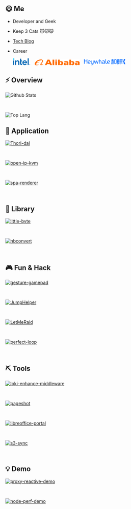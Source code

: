 
## 😃 Me

* Developer and Geek

* Keep 3 Cats 🐱😽😺

* [Tech Blog](https://www.zhihu.com/column/deepfe)

* Career

  <img style="height: 22px" src="./assets/intel-2022.png">&ensp;&ensp;<img style="height: 18px;" src="./assets/alibaba.png">&ensp;&ensp;<img style="height: 20px;" src="./assets/Heywhale.png"> <!-- &ensp;&ensp;<img style="height: 22px;" src="./assets/byte-dance.svg"> -->


## ⚡ Overview

<picture>
  <source media="(prefers-color-scheme: dark)" srcset="https://www.nihi.me/github-stats/card?theme=dracula">
  <img alt="Github Stats" src="https://www.nihi.me/github-stats/card">
</picture>

&ensp;

<picture>
  <source media="(prefers-color-scheme: dark)" srcset="https://www.nihi.me/github-stats/toplang?theme=dracula">
  <img alt="Top Lang" src="https://www.nihi.me/github-stats/toplang">
</picture>

## 🚣 Application

<a href="https://github.com/Nihiue/Thori-dal">
  <picture>
    <source media="(prefers-color-scheme: dark)" srcset="https://www.nihi.me/github-stats/pin?repo=Thori-dal&theme=dracula">
    <img alt="Thori-dal" src="https://www.nihi.me/github-stats/pin?repo=Thori-dal">
  </picture>
</a>

&ensp;

<a href="https://github.com/Nihiue/open-ip-kvm">
  <picture>
    <source media="(prefers-color-scheme: dark)" srcset="https://www.nihi.me/github-stats/pin?repo=open-ip-kvm&theme=dracula">
    <img alt="open-ip-kvm" src="https://www.nihi.me/github-stats/pin?repo=open-ip-kvm">
  </picture>
</a>

&ensp;

<a href="https://github.com/Nihiue/spa-renderer">
  <picture>
    <source media="(prefers-color-scheme: dark)" srcset="https://www.nihi.me/github-stats/pin?repo=spa-renderer&theme=dracula">
    <img alt="spa-renderer" src="https://www.nihi.me/github-stats/pin?repo=spa-renderer">
  </picture>
</a>

&ensp;

## 🚀 Library

<a href="https://github.com/Nihiue/little-byte">
  <picture>
    <source media="(prefers-color-scheme: dark)" srcset="https://www.nihi.me/github-stats/pin?repo=little-byte&theme=dracula">
    <img alt="little-byte" src="https://www.nihi.me/github-stats/pin?repo=little-byte">
  </picture>
</a>

&ensp;

<a href="https://github.com/Nihiue/nbconvert">
  <picture>
    <source media="(prefers-color-scheme: dark)" srcset="https://www.nihi.me/github-stats/pin?repo=nbconvert&theme=dracula">
    <img alt="nbconvert" src="https://www.nihi.me/github-stats/pin?repo=nbconvert">
  </picture>
</a>

&ensp;


## 🎮 Fun & Hack

<a href="https://github.com/Nihiue/gesture-gamepad">
  <picture>
    <source media="(prefers-color-scheme: dark)" srcset="https://www.nihi.me/github-stats/pin?repo=gesture-gamepad&theme=dracula">
    <img alt="gesture-gamepad" src="https://www.nihi.me/github-stats/pin?repo=gesture-gamepad">
  </picture>
</a>

&ensp;

<a href="https://github.com/Nihiue/JumpHelper">
  <picture>
    <source media="(prefers-color-scheme: dark)" srcset="https://www.nihi.me/github-stats/pin?repo=JumpHelper&theme=dracula">
    <img alt="JumpHelper" src="https://www.nihi.me/github-stats/pin?repo=JumpHelper">
  </picture>
</a>

&ensp;

<a href="https://github.com/Nihiue/LetMeRaid">
  <picture>
    <source media="(prefers-color-scheme: dark)" srcset="https://www.nihi.me/github-stats/pin?repo=LetMeRaid&theme=dracula">
    <img alt="LetMeRaid" src="https://www.nihi.me/github-stats/pin?repo=LetMeRaid">
  </picture>
</a>

&ensp;

<a href="https://github.com/Nihiue/perfect-loop">
  <picture>
    <source media="(prefers-color-scheme: dark)" srcset="https://www.nihi.me/github-stats/pin?repo=perfect-loop&theme=dracula">
    <img alt="perfect-loop" src="https://www.nihi.me/github-stats/pin?repo=perfect-loop">
  </picture>
</a>

&ensp;

## ⛏️ Tools

<a href="https://github.com/Nihiue/loki-enhance-middleware">
  <picture>
    <source media="(prefers-color-scheme: dark)" srcset="https://www.nihi.me/github-stats/pin?repo=loki-enhance-middleware&theme=dracula">
    <img alt="loki-enhance-middleware" src="https://www.nihi.me/github-stats/pin?repo=loki-enhance-middleware">
  </picture>
</a>

&ensp;

<a href="https://github.com/Nihiue/pageshot">
  <picture>
    <source media="(prefers-color-scheme: dark)" srcset="https://www.nihi.me/github-stats/pin?repo=pageshot&theme=dracula">
    <img alt="pageshot" src="https://www.nihi.me/github-stats/pin?repo=pageshot">
  </picture>
</a>

&ensp;

<a href="https://github.com/Nihiue/libreoffice-portal">
  <picture>
    <source media="(prefers-color-scheme: dark)" srcset="https://www.nihi.me/github-stats/pin?repo=libreoffice-portal&theme=dracula">
    <img alt="libreoffice-portal" src="https://www.nihi.me/github-stats/pin?repo=libreoffice-portal">
  </picture>
</a>

&ensp;

<a href="https://github.com/Nihiue/s3-sync">
  <picture>
    <source media="(prefers-color-scheme: dark)" srcset="https://www.nihi.me/github-stats/pin?repo=s3-sync&theme=dracula">
    <img alt="s3-sync" src="https://www.nihi.me/github-stats/pin?repo=s3-sync">
  </picture>
</a>

&ensp;

## 💡 Demo

<a href="https://github.com/Nihiue/proxy-reactive-demo">
  <picture>
    <source media="(prefers-color-scheme: dark)" srcset="https://www.nihi.me/github-stats/pin?repo=proxy-reactive-demo&theme=dracula">
    <img alt="proxy-reactive-demo" src="https://www.nihi.me/github-stats/pin?repo=proxy-reactive-demo">
  </picture>
</a>

&ensp;

<a href="https://github.com/Nihiue/node-perf-demo">
  <picture>
    <source media="(prefers-color-scheme: dark)" srcset="https://www.nihi.me/github-stats/pin?repo=node-perf-demo&theme=dracula">
    <img alt="node-perf-demo" src="https://www.nihi.me/github-stats/pin?repo=node-perf-demo">
  </picture>
</a>

&ensp;